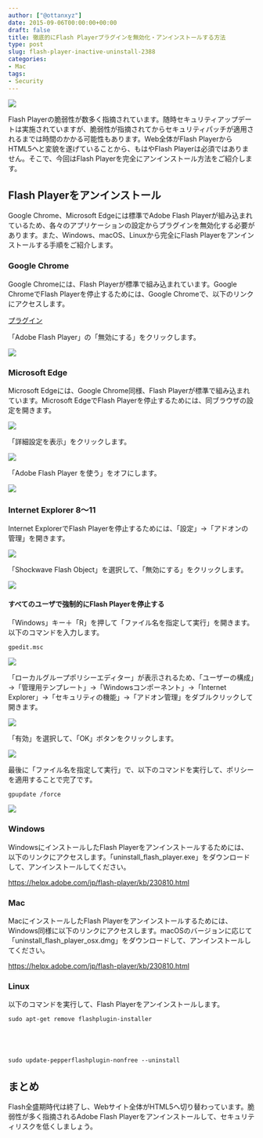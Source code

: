 ```yaml
---
author: ["@ottanxyz"]
date: 2015-09-06T00:00:00+00:00
draft: false
title: 徹底的にFlash Playerプラグインを無効化・アンインストールする方法
type: post
slug: flash-player-inactive-uninstall-2388
categories:
- Mac
tags:
- Security
---
```


![](/uploads/2015/09/150905-55eafb99e3f4b.png)






Flash Playerの脆弱性が数多く指摘されています。随時セキュリティアップデートは実施されていますが、脆弱性が指摘されてからセキュリティパッチが適用されるまでは時間のかかる可能性もあります。Web全体がFlash PlayerからHTML5へと変貌を遂げていることから、もはやFlash Playerは必須ではありません。そこで、今回はFlash Playerを完全にアンインストール方法をご紹介します。





## Flash Playerをアンインストール





Google Chrome、Microsoft Edgeには標準でAdobe Flash Playerが組み込まれているため、各々のアプリケーションの設定からプラグインを無効化する必要があります。また、Windows、macOS、Linuxから完全にFlash Playerをアンインストールする手順をご紹介します。





### Google Chrome





Google Chromeには、Flash Playerが標準で組み込まれています。Google ChromeでFlash Playerを停止するためには、Google Chromeで、以下のリンクにアクセスします。





[プラグイン](chrome://plugins)





「Adobe Flash Player」の「無効にする」をクリックします。





![](/uploads/2015/09/150905-55eafb9bed3d3.png)






### Microsoft Edge





Microsoft Edgeには、Google Chrome同様、Flash Playerが標準で組み込まれています。Microsoft EdgeでFlash Playerを停止するためには、同ブラウザの設定を開きます。





![](/uploads/2015/09/150905-55eafb9dea50d.png)






「詳細設定を表示」をクリックします。





![](/uploads/2015/09/150905-55eafba109786.png)






「Adobe Flash Player を使う」をオフにします。





![](/uploads/2015/09/150905-55eafba5c5792.png)






### Internet Explorer 8〜11





Internet ExplorerでFlash Playerを停止するためには、「設定」→「アドオンの管理」を開きます。





![](/uploads/2015/09/150905-55eafba9c7af4.png)






「Shockwave Flash Object」を選択して、「無効にする」をクリックします。





![](/uploads/2015/09/150905-55eafbac94e97.png)






#### すべてのユーザで強制的にFlash Playerを停止する





「Windows」キー＋「R」を押して「ファイル名を指定して実行」を開きます。以下のコマンドを入力します。




    
    gpedit.msc





![](/uploads/2015/09/150905-55eafbae802a1.png)






「ローカルグループポリシーエディター」が表示されるため、「ユーザーの構成」→「管理用テンプレート」→「Windowsコンポーネント」→「Internet Explorer」→「セキュリティの機能」→「アドオン管理」をダブルクリックして開きます。





![](/uploads/2015/09/150905-55eafbb0084c4.png)






「有効」を選択して、「OK」ボタンをクリックします。





![](/uploads/2015/09/150905-55eafbb2ad96b.png)






最後に「ファイル名を指定して実行」で、以下のコマンドを実行して、ポリシーを適用することで完了です。




    
    gpupdate /force





![](/uploads/2015/09/150905-55eafbb4a5c86.png)






### Windows





WindowsにインストールしたFlash Playerをアンインストールするためには、以下のリンクにアクセスします。「uninstall_flash_player.exe」をダウンロードして、アンインストールしてください。



https://helpx.adobe.com/jp/flash-player/kb/230810.html



### Mac





MacにインストールしたFlash Playerをアンインストールするためには、Windows同様に以下のリンクにアクセスします。macOSのバージョンに応じて「uninstall_flash_player_osx.dmg」をダウンロードして、アンインストールしてください。



https://helpx.adobe.com/jp/flash-player/kb/230810.html



### Linux





以下のコマンドを実行して、Flash Playerをアンインストールします。




    
    sudo apt-get remove flashplugin-installer




    
    sudo update-pepperflashplugin-nonfree --uninstall





## まとめ





Flash全盛期時代は終了し、Webサイト全体がHTML5へ切り替わっています。脆弱性が多く指摘されるAdobe Flash Playerをアンインストールして、セキュリティリスクを低くしましょう。
